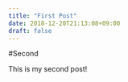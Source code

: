 ```yaml
---
title: "First Post"
date: 2018-12-20T21:13:08+09:00
draft: false
---
```


#Second

This is my second post!
